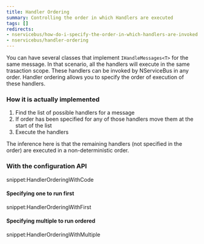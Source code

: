 ```yaml
---
title: Handler Ordering
summary: Controlling the order in which Handlers are executed
tags: []
redirects:
- nservicebus/how-do-i-specify-the-order-in-which-handlers-are-invoked
- nservicebus/handler-ordering
---
```


You can have several classes that implement `IHandleMessages<T>` for the same message. In that scenario, all the handlers will execute in the same trasaction scope. These handlers can be invoked by NServiceBus in any order. Handler ordering allows you to specify the order of execution of these handlers.  

### How it is actually implemented

1. Find the list of possible handlers for a message
2. If order has been specified for any of those handlers move them at the start of the list
3. Execute the handlers

The inference here is that the remaining handlers (not specified in the order) are executed in a non-deterministic order.   

### With the configuration API

snippet:HandlerOrderingWithCode

#### Specifying one to run first

snippet:HandlerOrderingWithFirst

#### Specifying multiple to run ordered

snippet:HandlerOrderingWithMultiple
